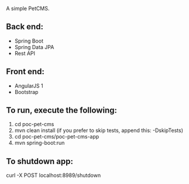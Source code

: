 A simple PetCMS.

## Back end:
* Spring Boot
* Spring Data JPA
* Rest API

## Front end:
* AngularJS 1
* Bootstrap

## To run, execute the following:
1. cd poc-pet-cms
2. mvn clean install (if you prefer to skip tests, append this: -DskipTests)
3. cd poc-pet-cms/poc-pet-cms-app
4. mvn spring-boot:run

## To shutdown app:
curl -X POST localhost:8989/shutdown